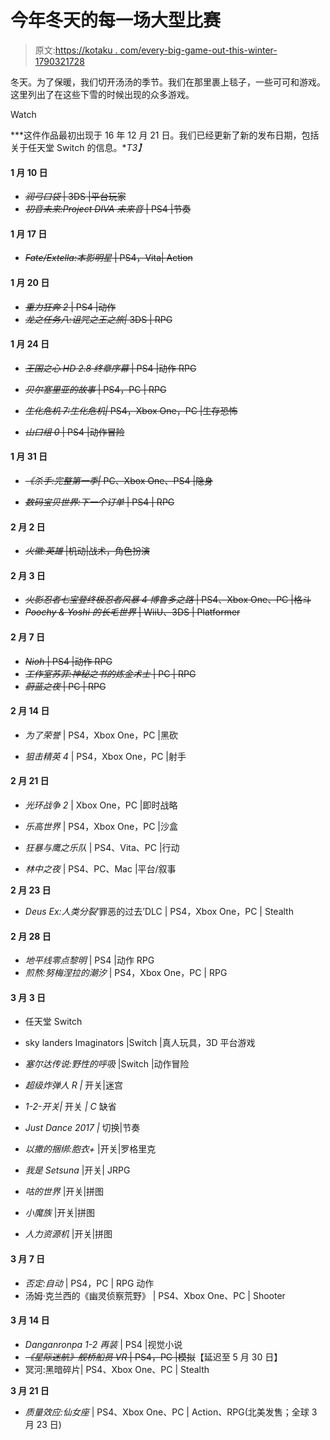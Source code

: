 # 今年冬天的每一场大型比赛

> 原文:[https://kotaku . com/every-big-game-out-this-winter-1790321728](https://kotaku.com/every-big-game-coming-out-this-winter-1790321728)

冬天。为了保暖，我们切开汤汤的季节。我们在那里裹上毯子，一些可可和游戏。这里列出了在这些下雪的时候出现的众多游戏。

Watch

***这件作品最初出现于 16 年 12 月 21 日。我们已经更新了新的发布日期，包括关于任天堂 Switch 的信息。**T3】*

#### **1 月 10 日**

*   ~~*润弓口袋* | 3DS |平台玩家~~
*   ~~*初音未来:Project DIVA 未来音* | PS4 |节奏~~

#### **1 月 17 日**

*   ~~*Fate/Extella:本影明星* | PS4，Vita| Action~~

#### 1 月 20 日

*   ~~*重力狂奔 2* | PS4 |动作~~
*   ~~*龙之任务八:诅咒之王之旅|* 3DS | RPG~~

#### **1 月 24 日**

*   ~~*王国之心 HD 2.8 终章序幕* | PS4 |动作 RPG~~

*   ~~*贝尔塞里亚的故事* | PS4，PC | RPG~~
*   ~~*生化危机 7:生化危机|* PS4，Xbox One，PC |生存恐怖~~
*   ~~*山口组 0* | PS4 |动作冒险~~

#### **1 月 31 日**

*   ~~*《杀手:完整第一季|* PC、Xbox One、PS4 |隐身~~

*   ~~*数码宝贝世界:下一个订单* | PS4 | RPG~~

#### 2 月 2 日

*   ~~*火徽:英雄* |机动|战术，角色扮演~~

#### 2 月 3 日

*   ~~*火影忍者七宝登终极忍者风暴 4 博鲁多之路* | PS4、Xbox One、PC |格斗~~
*   ~~*Poochy & Yoshi 的长毛世界* | WiiU、3DS | Platformer~~

#### **2 月 7 日**

*   ~~*Nioh* | PS4 |动作 RPG~~
*   ~~*工作室苏菲:神秘之书的炼金术士* | PC | RPG~~
*   ~~*蔚蓝之夜* | PC | RPG~~

#### **2 月 14 日**

*   *为了荣誉* | PS4，Xbox One，PC |黑砍

*   *狙击精英 4* | PS4，Xbox One，PC |射手

#### **2 月 21 日**

*   *光环战争 2* | Xbox One，PC |即时战略

*   *乐高世界* | PS4，Xbox One，PC |沙盒
*   *狂暴与鹰之乐队* | PS4、Vita、PC |行动
*   *林中之夜* | PS4、PC、Mac |平台/叙事

**2 月 23 日**

*   *Deus Ex:人类分裂*‘罪恶的过去’DLC | PS4，Xbox One，PC | Stealth

#### **2 月 28 日**

*   *地平线零点黎明* | PS4 |动作 RPG
*   *煎熬:努梅涅拉的潮汐* | PS4，Xbox One，PC | RPG

#### **3 月 3 日**

*   任天堂 Switch

*   sky landers Imaginators |Switch |真人玩具，3D 平台游戏

*   *塞尔达传说:野性的呼吸* |Switch |动作冒险

*   *超级炸弹人 R |* 开关|迷宫

*   *1-2-开关|* 开关 *| C* 缺省

*   *Just Dance 2017 |* 切换|节奏
*   *以撒的捆绑:胞衣+* |开关|罗格里克
*   *我是 Setsuna* |开关| JRPG
*   *咕的世界* |开关|拼图
*   *小魔族* |开关|拼图
*   *人力资源机* |开关|拼图

#### **3 月 7 日**

*   *否定:自动* | PS4，PC | RPG 动作
*   汤姆·克兰西的《幽灵侦察荒野》 | PS4、Xbox One、PC | Shooter

#### **3 月 14 日**

*   *Danganronpa 1-2 再装* | PS4 |视觉小说
*   ~~*《星际迷航》舰桥船员 VR* | PS4，PC |模拟~~【延迟至 5 月 30 日】
*   冥河:黑暗碎片| PS4、Xbox One、PC | Stealth

**3 月 21 日**

*   *质量效应:仙女座* | PS4、Xbox One、PC | Action、RPG(北美发售；全球 3 月 23 日)